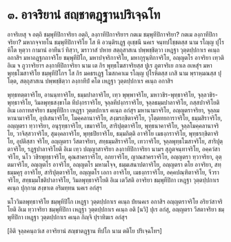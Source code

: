 <h1>๓. อาจริยานํ สญฺชาตฎฺฐานปริเจฺฉโท</h1>
<p>อาจริเยสุ จ อตฺถิ ชมฺพุทีปิกาจริยา อตฺถิ, ลงฺกาทีปิกาจริยาฯ กตเม ชมฺพุทีปิกาจริยา? กตเม ลงฺกาทีปิกาจริยา? มหากจฺจายโน ชมฺพุทีปิกาจริโย โส หิ อวนฺติรเฎฺฐ อุเชฺชนี นคเร จนฺทปโชฺชตสฺส นาม รโญฺญ ปุโรหิโต หุตฺวา กามานํ อาทีนวํ ทิสฺวา, ฆราวาสํ ปหาย สตฺถุสาสเน ปพฺพชฺชิตฺวา เหฎฺฐา วุตฺตปฺปกาเร คเนฺถ อกาสิฯ มหาอฎฺฐกถาจริโย ชมฺพุทีปิโก, มหาปจฺจริกาจริโย, มหากุรุนฺทิกาจริโย, อญฺญตโร อาจริยา เทฺวติ อิเม จ ภูวาจริยาฯ ลงฺกาทีปิกาจริยา นาม เต กิร พุทฺธโฆสาจริยสฺส ปูเร ภูตาจริเย กาเล อเหสุํฯ มหาพุทฺธโฆสาจริโย ชมฺพุทีปิโกฯ โส กิร มคธรเฎฺฐ โฆสกคาเม รโญฺญ ปุโรหิตสฺส เกสิ นาม พฺราหฺมณสฺส ปุโตฺต, สตฺถุสาสเน ปพฺพชฺชิตฺวา ลงฺกาทีปํ คโต เหฎฺฐา วุตฺตปฺปกาเร คเนฺถ อกาสิฯ</p>


<p>พุทฺธทตฺตาจริโย, อานนฺทาจริโย, ธมฺมปาลาจริโย, เทฺว พุพฺพาจริโย, มหาวชิร-พุทฺธาจริโย, จุลฺลวชิร-พุทฺธาจริโย, วิมลพุทฺธสงฺขาโต ทีปงฺกราจริโย, จุลฺลทีปงฺกราจริโย, จุลฺลธมฺมปาลาจริโย, กสฺสปาจริโยติ อิเม เอกาทสจริยา ชมฺพุทีปิกา เหฎฺฐา วุตฺตปกาเร คเนฺถ อกํสุฯ มหานามาจริโย, อญฺญตราจริยา, จุลฺลมหานามาจริโย, อุปเสนาจริโย, โมคฺคลานาจริโย, สงฺฆรกฺขิตาจริโย, วุโตฺตทยการาจริโย, ธมฺมสิราจริโย, อญฺญตรา ทฺวาจริยา, อนุรุทฺธาจริโย, เขมาจริโย, สาริปุตฺตาจริโย, พุทฺธนาคาจริโย, จุลฺลโมคฺคลานาจริโย, วาจิสฺสวาจริโย, สุมงฺคลาจริโย, พุทฺธปิยาจริโย, ธมฺมกิตฺติ อาจริโย เมธงฺกราจริโย, พุทฺธรกฺขิตาจริโย, อุปติสฺสา จริโย, อญฺญตรา วีสตาจริยา, สทฺธมฺมสิราจริโย, เทวาจริโย, จุลฺลพุทฺธโฆสาจริโย, สาริปุตฺตาจริโย, รฎฺฐปาลาจริโยติ อิเม เทฺว ปญฺญาสาจริยา ลงฺกาทีปิกาจริยา นามฯ สุภูตจนฺทาจริโย, อคฺควํสาจริโย, นโว วชิรพุทฺธาจริโย, คุณสาคราจริโย, อภยาจริโย, ญาณสาคราจริโย, อญฺญตรา ทฺวาจริยา, อุตฺตมาจริโย, อญฺญตโร อาจริโย, อญฺญตโร มหามโจฺจ, ธมฺมเสนาปตาจริโย, อญฺญตรา ตโย อาจริยา, สทฺธมฺมคุรุ อาจริโย, สาริปุตฺตาจริโย, อญฺญตโร เอกา อาจริโย, เมธงฺกราจริโย, อคฺคปณฺฑิตาจริโย, จีวราจริโย, สทฺธมฺมโชติปาลาจริโย, วิมลพุทฺธาจริโยติ อิเม เตวีสติ อาจริยา ชมฺพุทีปิกา เหฎฺฐา วุตฺตปฺปกาเร คเนฺถ ปุกฺกาม สงฺขาเต อริมทฺทน นคเร อกํสุฯ</p>


<p>นโววิมลพุทฺธาจริโย ชมฺพุทีปิโก เหฎฺฐา วุตฺตปฺปกาเร คเนฺถ ปํยนคเร อกาสิฯ อญฺญตราจริโย อริยวํสาจริโยติ อิเม ทฺวาจริยา ชมฺพุทีปิกา เหฎฺฐา วุตฺตปฺปกาเร คเนฺถ อติ [นวิ] ปุเร อกํสุ, อญฺญตรา วีสตาจริยา ชมฺพุทีปิกา เหฎฺฐา วุตฺตปฺปกาเร คเนฺถ กิญฺจิ ปุราทิฆเร อกํสุฯ</p>


<p>[อิติ จุลฺลคนฺถวํเส อาจริยานํ สญฺชาตฎฺฐาน ทีปโก นาม ตติโย ปริเจฺฉโทฯ]</p>





